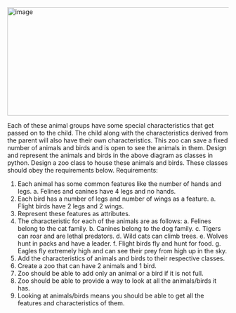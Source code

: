 <img width="565" height="247" alt="image" src="https://github.com/user-attachments/assets/f135d794-4a9d-4fcb-8a7a-e668fd7b7565" />

Each of these animal groups have some special characteristics that get passed on to the child.
The child along with the characteristics derived from the parent will also have their own
characteristics. This zoo can save a fixed number of animals and birds and is open to see the
animals in them.
Design and represent the animals and birds in the above diagram as classes in python. Design a
zoo class to house these animals and birds. These classes should obey the requirements below.
Requirements:
1. Each animal has some common features like the number of hands and legs.
a. Felines and canines have 4 legs and no hands.
2. Each bird has a number of legs and number of wings as a feature.
a. Flight birds have 2 legs and 2 wings.
3. Represent these features as attributes.
4. The characteristic for each of the animals are as follows:
a. Felines belong to the cat family.
b. Canines belong to the dog family.
c. Tigers can roar and are lethal predators.
d. Wild cats can climb trees.
e. Wolves hunt in packs and have a leader.
f.
Flight birds fly and hunt for food.
g. Eagles fly extremely high and can see their prey from high up in the sky.
5. Add the characteristics of animals and birds to their respective classes.
6. Create a zoo that can have 2 animals and 1 bird.
7. Zoo should be able to add only an animal or a bird if it is not full.
8. Zoo should be able to provide a way to look at all the animals/birds it has.
9. Looking at animals/birds means you should be able to get all the features and
characteristics of them.
